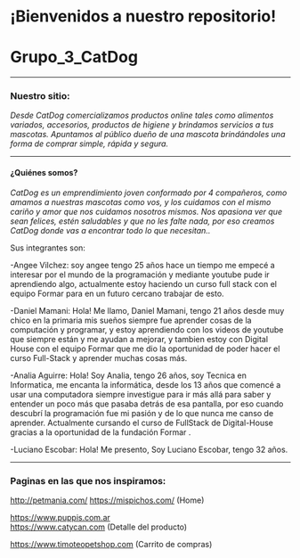# ¡Bienvenidos a nuestro repositorio!
# Grupo_3_CatDog

------------

### **Nuestro sitio:**
*Desde CatDog comercializamos productos online tales como alimentos variados, accesorios, productos de higiene y brindamos servicios a tus mascotas.
Apuntamos al público dueño de una mascota brindándoles una forma de comprar simple, rápida y segura.*

------------

#### **¿Quiénes somos?**
*CatDog es un emprendimiento joven conformado por 4 compañeros, como amamos a nuestras mascotas como vos, y los cuidamos con el mismo cariño y amor que nos cuidamos nosotros mismos. Nos apasiona ver que sean felices, estén saludables y que no les falte nada, por eso creamos CatDog donde vas a encontrar todo lo que necesitan..*

Sus integrantes son:

-Angee Vilchez: soy angee tengo 25 años hace un tiempo me empecé a interesar por el mundo de la programación y mediante youtube pude ir aprendiendo algo, actualmente estoy haciendo un curso full stack con el equipo Formar para en un futuro cercano trabajar de esto.

-Daniel Mamani: Hola! Me llamo, Daniel Mamani, tengo 21 años desde muy chico en la primaria mis sueños siempre fue aprender cosas de la computación y programar, y estoy aprendiendo con los videos de youtube que siempre están y me ayudan a mejorar, y tambien estoy con Digital House con el equipo Formar que me dio la oportunidad de poder hacer el curso Full-Stack y aprender muchas cosas más.

-Analia Aguirre: Hola! Soy Analia, tengo 26 años, soy Tecnica en Informatica, me encanta la informática, desde los 13 años que comencé a usar una computadora siempre investigue para ir más allá para saber y entender un poco más que pasaba detrás de esa pantalla, por eso cuando descubrí la programación fue mi pasión y de lo que nunca me canso de aprender. Actualmente cursando el curso de FullStack de Digital-House gracias a la oportunidad de la fundación Formar .

-Luciano Escobar: Hola! Me presento, Soy Luciano Escobar, tengo 32 años. 

------------

### **Paginas en las que nos inspiramos:**

http://petmania.com/ 
https://mispichos.com/  (Home)

https://www.puppis.com.ar  
https://www.catycan.com   (Detalle del producto)

https://www.timoteopetshop.com (Carrito de compras)

